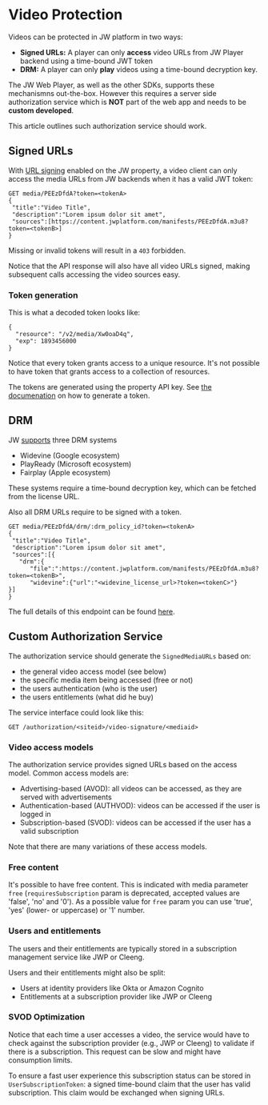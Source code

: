 # Video Protection

Videos can be protected in JW platform in two ways:

- **Signed URLs:** A player can only **access** video URLs from JW Player backend using a time-bound JWT token
- **DRM:** A player can only **play** videos using a time-bound decryption key.

The JW Web Player, as well as the other SDKs, supports these mechanismns out-the-box. However this requires a server side authorization service which is **NOT** part of the web app and needs to be **custom developed**.

This article outlines such authorization service should work.

## Signed URLs

With [URL signing](https://support.jwplayer.com/articles/how-to-enable-url-token-signing) enabled on the JW property, a video client can only access the media URLs from JW backends when it has a valid JWT token:

```
GET media/PEEzDfdA?token=<tokenA>
{
 "title":"Video Title",
 "description":"Lorem ipsum dolor sit amet",
 "sources":[https://content.jwplatform.com/manifests/PEEzDfdA.m3u8?token=<tokenB>]
}
```

Missing or invalid tokens will result in a `403` forbidden.

Notice that the API response will also have all video URLs signed, making subsequent calls accessing the video sources easy.

### Token generation

This is what a decoded token looks like:

```
{
  "resource": "/v2/media/Xw0oaD4q",
  "exp": 1893456000
}
```

Notice that every token grants access to a unique resource. It's not possible to have token that grants access to a collection of resources.

The tokens are generated using the property API key. See [the documenation](https://developer.jwplayer.com/jwplayer/docs/protect-your-content-with-signed-urls) on how to generate a token.

## DRM

JW [supports](https://developer.jwplayer.com/jwplayer/docs/enable-drm-with-jw-stream) three DRM systems

- Widevine (Google ecosystem)
- PlayReady (Microsoft ecosystem)
- Fairplay (Apple ecosystem)

These systems require a time-bound decryption key, which can be fetched from the license URL.

Also all DRM URLs require to be signed with a token.

```
GET media/PEEzDfdA/drm/:drm_policy_id?token=<tokenA>
{
 "title":"Video Title",
 "description":"Lorem ipsum dolor sit amet",
 "sources":[{
   "drm":{
      "file":":https://content.jwplatform.com/manifests/PEEzDfdA.m3u8?token=<tokenB>",
      "widevine":{"url":"<widevine_license_url>?token=<tokenC>"}
}]
}
```

The full details of this endpoint can be found [here](https://developer.jwplayer.com/jwplayer/reference/get_v2-media-media-id-drm-policy-id).

## Custom Authorization Service

The authorization service should generate the `SignedMediaURLs` based on:

- the general video access model (see below)
- the specific media item being accessed (free or not)
- the users authentication (who is the user)
- the users entitlements (what did he buy)

The service interface could look like this:

`GET /authorization/<siteid>/video-signature/<mediaid>`

### Video access models

The authorization service provides signed URLs based on the access model. Common access models are:

- Advertising-based (AVOD): all videos can be accessed, as they are served with advertisements
- Authentication-based (AUTHVOD): videos can be accessed if the user is logged in
- Subscription-based (SVOD): videos can be accessed if the user has a valid subscription

Note that there are many variations of these access models.

### Free content

It's possible to have free content. This is indicated with media parameter `free` (`requiresSubscription` param is deprecated, accepted values are 'false', 'no' and '0'). As a possible value for `free` param you can use 'true', 'yes' (lower- or uppercase) or '1' number.

### Users and entitlements

The users and their entitlements are typically stored in a subscription management service like JWP or Cleeng.

Users and their entitlements might also be split:

- Users at identity providers like Okta or Amazon Cognito
- Entitlements at a subscription provider like JWP or Cleeng

### SVOD Optimization

Notice that each time a user accesses a video, the service would have to check against the subscription provider (e.g., JWP or Cleeng) to validate if there is a subscription. This request can be slow and might have consumption limits.

To ensure a fast user experience this subscription status can be stored in `UserSubscriptionToken`: a signed time-bound claim that the user has valid subscription. This claim would be exchanged when signing URLs.
